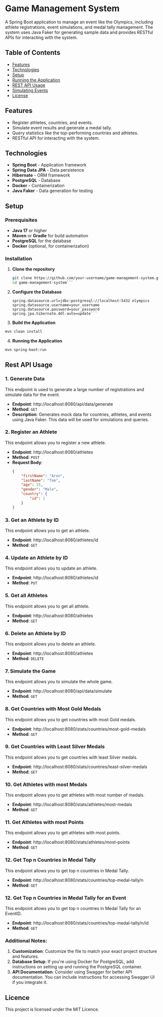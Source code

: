 # Game Management System

A Spring Boot application to manage an event like the Olympics, including athlete registrations, event simulations, and medal tally management. The system uses Java Faker for generating sample data and provides RESTful APIs for interacting with the system.

## Table of Contents
- [Features](#features)
- [Technologies](#technologies)
- [Setup](#setup)
- [Running the Application](#running-the-application)
- [REST API Usage](#rest-api-usage)
- [Simulating Events](#simulating-events)
- [License](#license)

## Features
- Register athletes, countries, and events.
- Simulate event results and generate a medal tally.
- Query statistics like the top-performing countries and athletes.
- RESTful API for interacting with the system.

## Technologies
- **Spring Boot** - Application framework
- **Spring Data JPA** - Data persistence
- **Hibernate** - ORM framework
- **PostgreSQL** - Database
- **Docker** - Containerization
- **Java Faker** - Data generation for testing

## Setup

### Prerequisites
- **Java 17** or higher
- **Maven** or **Gradle** for build automation
- **PostgreSQL** for the database
- **Docker** (optional, for containerization)

### Installation
1. **Clone the repository**
   ```bash
   git clone https://github.com/your-username/game-management-system.git
   cd game-management-system```

2. **Configure the Database**
    ```properties
    spring.datasource.url=jdbc:postgresql://localhost:5432 olympics
    spring.datasource.username=your_username
    spring.datasource.password=your_password
    spring.jpa.hibernate.ddl-auto=update```

3. **Build the Application**
```bash
mvn clean install
```
4. **Running the Application**
```bash
mvn spring-boot:run
```
## Rest API Usage

### 1. Generate Data

This endpoint is used to generate a large number of registrations and simulate data for the event.

- **Endpoint**: http://localhost:8080/api/data/generate
- **Method**: `GET`
- **Description**: Generates mock data for countries, athletes, and events using Java Faker. This data will be used for simulations and queries.

### 2. Register an Athlete

This endpoint allows you to register a new athlete.

- **Endpoint**: http://localhost:8080/athletes
- **Method**: `POST`
- **Request Body**:
  ```json
  {
      "firstName": "Aron",
      "lastName": "Tom",
      "age": 25,
      "gender": "Male",
      "country": {
          "id": 1
      }
  }

### 3. Get an Athlete by ID

This endpoint allows you to get an athlete.

- **Endpoint**: http://localhost:8080/athletes/id
- **Method**: `GET`

### 4. Update an Athlete by ID

This endpoint allows you to update an athlete.

- **Endpoint**: http://localhost:8080/athletes/id
- **Method**: `PUT`

### 5. Get all Athletes

This endpoint allows you to get all athlete.

- **Endpoint**: http://localhost:8080/athletes
- **Method**: `GET`

### 6. Delete an Athlete by ID

This endpoint allows you to delete an athlete.

- **Endpoint**: http://localhost:8080/athletes
- **Method**: `DELETE`

### 7. Simulate the Game

This endpoint allows you to simulate the whole game.

- **Endpoint**: http://localhost:8080/api/data/simulate
- **Method**: `GET`

### 8. Get Countries with Most Gold Medals

This endpoint allows you to get countries with most Gold medals.

- **Endpoint**: http://localhost:8080/stats/countries/most-gold-medals
- **Method**: `GET`

### 9. Get Countries with Least Silver Medals

This endpoint allows you to get countries with least Silver medals.

- **Endpoint**: http://localhost:8080/stats/countries/least-silver-medals
- **Method**: `GET`

### 10. Get Athletes with most Medals

This endpoint allows you to get athletes with most number of medals.

- **Endpoint**: http://localhost:8080/stats/athletes/most-medals
- **Method**: `GET`

### 11. Get Athletes with most Points

This endpoint allows you to get athletes with most points.

- **Endpoint**: http://localhost:8080/stats/athletes/most-points
- **Method**: `GET`

### 12. Get Top n Countries in Medal Tally

This endpoint allows you to get top n countries in Medal Tally.

- **Endpoint**: http://localhost:8080/stats/countries/top-medal-tally/n
- **Method**: `GET`

### 12. Get Top n Countries in Medal Tally for an Event

This endpoint allows you to get top n countries in Medal Tally for an EventID.

- **Endpoint**: http://localhost:8080/stats/countries/top-medal-tally/n/id
- **Method**: `GET`

### Additional Notes:
1. **Customization**: Customize the file to match your exact project structure and features.
2. **Database Setup**: If you're using Docker for PostgreSQL, add instructions on setting up and running the PostgreSQL container.
3. **API Documentation**: Consider using Swagger for better API documentation. You can include instructions for accessing Swagger UI if you integrate it.


## Licence
This project is licensed under the MIT Licence.
